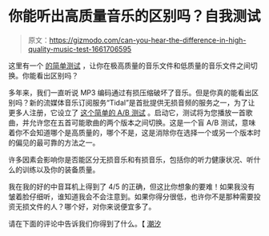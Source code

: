 # 你能听出高质量音乐的区别吗？自我测试

> 原文：<https://gizmodo.com/can-you-hear-the-difference-in-high-quality-music-test-1661706595>

这里有一个 [的简单测试](http://test.tidalhifi.com/) ，让你在极高质量的音乐文件和低质量的音乐文件之间切换。你能看出区别吗？



多年来，我们一直听说 MP3 编码通过有损压缩破坏了音乐。但是你真的能看出区别吗？新的流媒体音乐订阅服务“Tidal”是首批提供无损音频的服务之一，为了让更多人注册，它设立了 [这个简单的 A/B 测试](http://test.tidalhifi.com/) 。启动它，测试将为您播放一首歌曲，并允许您在五首可能歌曲的两个版本之间切换。这是一个盲 A/B 测试，意味着你不会知道哪个是高质量的，哪个不是，这是消除你在选择一个或另一个版本时的偏见的最可靠的方法之一。

许多因素会影响你是否能区分无损音乐和有损音乐，包括你的听力健康状况、听什么的训练以及你的装备质量。

我在我的好的中音耳机上得到了 4/5 的正确，但这比你想象的要难！如果我没有皱着脸仔细听，谁知道我会不会注意到。如果你得分很低，也许你不是那种需要投资无损文件的人？哪个好，对你来说便宜多了。

请在下面的评论中告诉我们你得到了什么。【 [潮汐](http://test.tidalhifi.com/)